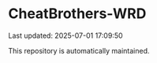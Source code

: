 # CheatBrothers-WRD

Last updated: 2025-07-01 17:09:50

This repository is automatically maintained.
